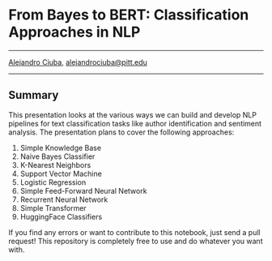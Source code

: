# From Bayes to BERT: Classification Approaches in NLP
***
[Alejandro Ciuba](https://alejandrociuba.github.io), alejandrociuba@pitt.edu
***
## Summary

This presentation looks at the various ways we can build and develop NLP pipelines for text classification tasks like author identification and sentiment analysis. The presentation plans to cover the following approaches:

1. Simple Knowledge Base
2. Naive Bayes Classifier
3. K-Nearest Neighbors
4. Support Vector Machine
5. Logistic Regression
6. Simple Feed-Forward Neural Network
7. Recurrent Neural Network
10. Simple Transformer
11. HuggingFace Classifiers

If you find any errors or want to contribute to this notebook, just send a pull request! This repository is completely free to use and do whatever you want with.
